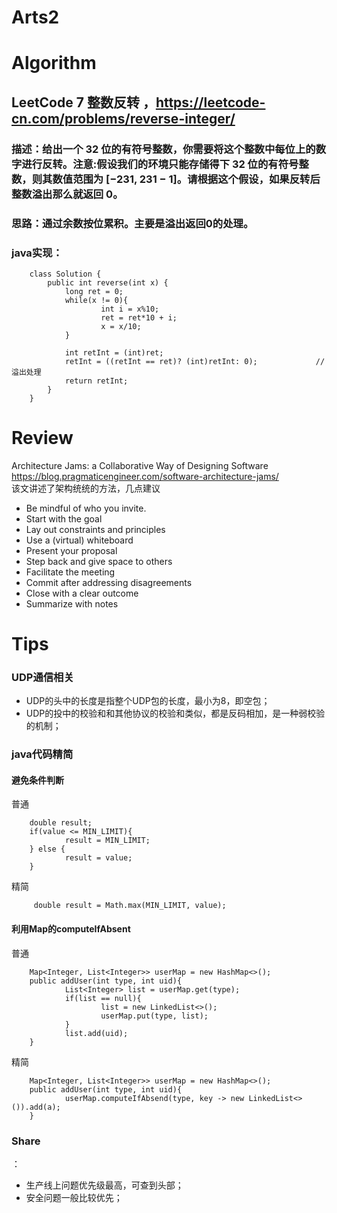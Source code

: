 Arts2
===

# Algorithm
## LeetCode 7 整数反转 ，<https://leetcode-cn.com/problems/reverse-integer/>
### 描述：给出一个 32 位的有符号整数，你需要将这个整数中每位上的数字进行反转。注意:假设我们的环境只能存储得下 32 位的有符号整数，则其数值范围为 [−231,  231 − 1]。请根据这个假设，如果反转后整数溢出那么就返回 0。
### 思路：通过余数按位累积。主要是溢出返回0的处理。
### java实现：


        class Solution {
            public int reverse(int x) {
                long ret = 0;
                while(x != 0){
                        int i = x%10;
                        ret = ret*10 + i;
                        x = x/10;
                }

                int retInt = (int)ret;
                retInt = ((retInt == ret)? (int)retInt: 0);             // 溢出处理
                return retInt;
            }
        }
        

# Review
Architecture Jams: a Collaborative Way of Designing Software  
<https://blog.pragmaticengineer.com/software-architecture-jams/>  
该文讲述了架构统统的方法，几点建议  
- Be mindful of who you invite.  
- Start with the goal
- Lay out constraints and principles
- Use a (virtual) whiteboard
- Present your proposal
- Step back and give space to others
- Facilitate the meeting
- Commit after addressing disagreements
- Close with a clear outcome
- Summarize with notes

# Tips
### UDP通信相关

- UDP的头中的长度是指整个UDP包的长度，最小为8，即空包；
- UDP的投中的校验和和其他协议的校验和类似，都是反码相加，是一种弱校验的机制；

### java代码精简
#### 避免条件判断
普通

        double result;
        if(value <= MIN_LIMIT){
                result = MIN_LIMIT;
        } else {
                result = value;
        }

精简

         double result = Math.max(MIN_LIMIT, value);
 
#### 利用Map的computeIfAbsent
普通

        Map<Integer, List<Integer>> userMap = new HashMap<>();
        public addUser(int type, int uid){
                List<Integer> list = userMap.get(type);
                if(list == null){
                        list = new LinkedList<>();
                        userMap.put(type, list);
                }
                list.add(uid);
        }
        
精简

        Map<Integer, List<Integer>> userMap = new HashMap<>();
        public addUser(int type, int uid){
                userMap.computeIfAbsend(type, key -> new LinkedList<>()).add(a);
        }
        
### Share
：
- 生产线上问题优先级最高，可查到头部；
- 安全问题一般比较优先；


